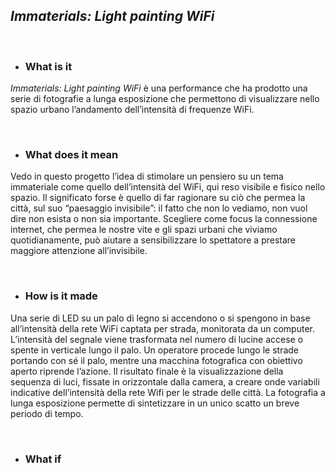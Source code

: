  ## *Immaterials: Light painting WiFi* 

<br>

  *   ### **What is it**

*Immaterials: Light painting WiFi* è una performance che ha prodotto una serie di fotografie a lunga esposizione che permettono di visualizzare nello spazio urbano l’andamento dell’intensità di frequenze WiFi.

<br>

  *   ### **What does it mean**

Vedo in questo progetto l’idea di stimolare un pensiero su un tema immateriale come quello dell’intensità del WiFi, qui reso visibile e fisico nello spazio. Il significato forse è quello di far ragionare su ciò che permea la città, sul suo “paesaggio invisibile”: il fatto che non lo vediamo, non vuol dire non esista o non sia importante. Scegliere come focus la connessione internet, che permea le nostre vite e gli spazi urbani che viviamo quotidianamente, può aiutare a sensibilizzare lo spettatore a prestare maggiore attenzione all’invisibile.

<br>

  *   ### **How is it made**

Una serie di LED su un palo di legno si accendono o si spengono in base all’intensità della rete WiFi captata per strada, monitorata da un computer. L’intensità del segnale viene trasformata nel numero di lucine accese o spente in verticale lungo il palo. Un operatore procede lungo le strade portando con sé il palo, mentre una macchina fotografica con obiettivo aperto riprende l’azione. Il risultato finale è la visualizzazione della sequenza di luci, fissate in orizzontale dalla camera, a creare onde variabili indicative dell’intensità della rete Wifi per le strade delle città. La fotografia a lunga esposizione permette di sintetizzare in un unico scatto un breve periodo di tempo.

<br>

  *   ### **What if**

